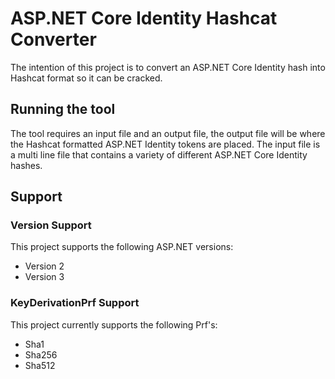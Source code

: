 # ASP.NET Core Identity Hashcat Converter

The intention of this project is to convert an ASP.NET Core Identity hash into Hashcat format so it can be cracked.

## Running the tool

The tool requires an input file and an output file, the output file will be where the Hashcat formatted ASP.NET Identity tokens are placed. The input file is a multi line file that contains a variety of different ASP.NET Core Identity hashes.

## Support

### Version Support

This project supports the following ASP.NET versions:

- Version 2
- Version 3

### KeyDerivationPrf Support

This project currently supports the following Prf's:

- Sha1
- Sha256
- Sha512
